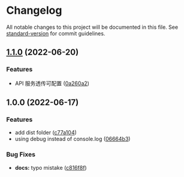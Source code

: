 # Changelog

All notable changes to this project will be documented in this file. See [standard-version](https://github.com/conventional-changelog/standard-version) for commit guidelines.

## [1.1.0](http://192.168.50.14:8081/zhaoxinbo/gatex/compare/v1.0.0...v1.1.0) (2022-06-20)


### Features

* API 服务透传可配置 ([0a260a2](http://192.168.50.14:8081/zhaoxinbo/gatex/commit/0a260a24b83dd0c7e7fa3512483b64b94e9cf0d0))

## 1.0.0 (2022-06-17)


### Features

* add dist folder ([c77a104](http://192.168.50.14:8081/zhaoxinbo/gatex/commit/c77a104814de1288609c01c4489e635351b5f124))
* using debug instead of console.log ([06664b3](http://192.168.50.14:8081/zhaoxinbo/gatex/commit/06664b3392761c4bf5e0e8312b4618db66de9e5e))


### Bug Fixes

* **docs:** typo mistake ([c816f8f](http://192.168.50.14:8081/zhaoxinbo/gatex/commit/c816f8fe682060093ac2ff88e226c03351ec5052))
